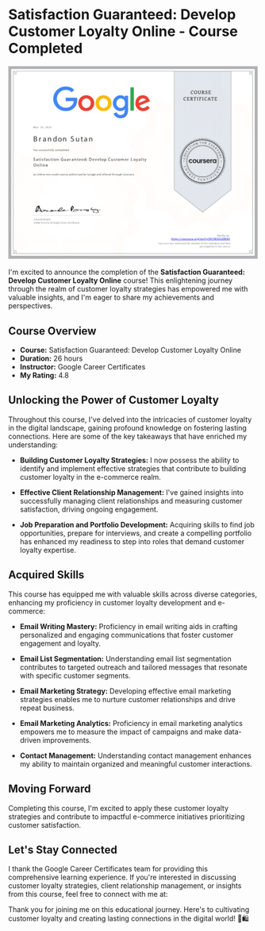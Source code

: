 # Satisfaction Guaranteed: Develop Customer Loyalty Online - Course Completed

![Course Badge](SatisfactionGuaranteedDevelopCustomerLoyaltyOnline.png)

I'm excited to announce the completion of the **Satisfaction Guaranteed: Develop Customer Loyalty Online** course! This enlightening journey through the realm of customer loyalty strategies has empowered me with valuable insights, and I'm eager to share my achievements and perspectives.

## Course Overview

- **Course:** Satisfaction Guaranteed: Develop Customer Loyalty Online
- **Duration:** 26 hours
- **Instructor:** Google Career Certificates
- **My Rating:** 4.8

## Unlocking the Power of Customer Loyalty

Throughout this course, I've delved into the intricacies of customer loyalty in the digital landscape, gaining profound knowledge on fostering lasting connections. Here are some of the key takeaways that have enriched my understanding:

- **Building Customer Loyalty Strategies:** I now possess the ability to identify and implement effective strategies that contribute to building customer loyalty in the e-commerce realm.

- **Effective Client Relationship Management:** I've gained insights into successfully managing client relationships and measuring customer satisfaction, driving ongoing engagement.

- **Job Preparation and Portfolio Development:** Acquiring skills to find job opportunities, prepare for interviews, and create a compelling portfolio has enhanced my readiness to step into roles that demand customer loyalty expertise.

## Acquired Skills

This course has equipped me with valuable skills across diverse categories, enhancing my proficiency in customer loyalty development and e-commerce:

- **Email Writing Mastery:** Proficiency in email writing aids in crafting personalized and engaging communications that foster customer engagement and loyalty.

- **Email List Segmentation:** Understanding email list segmentation contributes to targeted outreach and tailored messages that resonate with specific customer segments.

- **Email Marketing Strategy:** Developing effective email marketing strategies enables me to nurture customer relationships and drive repeat business.

- **Email Marketing Analytics:** Proficiency in email marketing analytics empowers me to measure the impact of campaigns and make data-driven improvements.

- **Contact Management:** Understanding contact management enhances my ability to maintain organized and meaningful customer interactions.

## Moving Forward

Completing this course, I'm excited to apply these customer loyalty strategies and contribute to impactful e-commerce initiatives prioritizing customer satisfaction.

## Let's Stay Connected

I thank the Google Career Certificates team for providing this comprehensive learning experience. If you're interested in discussing customer loyalty strategies, client relationship management, or insights from this course, feel free to connect with me at:

Thank you for joining me on this educational journey. Here's to cultivating customer loyalty and creating lasting connections in the digital world! 🚀🛍️
